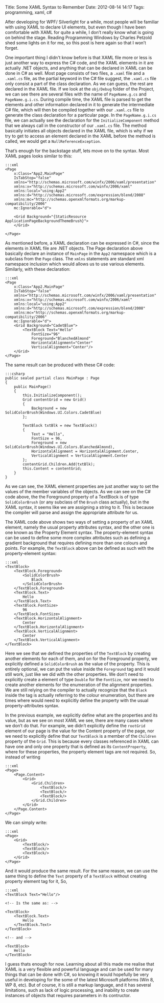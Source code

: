 Title: Some XAML Syntax to Remember
Date: 2012-08-14 14:17
Tags: programming, xaml, c#

After developing for WPF/ Silverlight for a while, most people will be
familiar with using XAML to declare UI elements, but even though I have
been comfortable with XAML for quite a while, I don’t really know what
is going on behind the stage. Reading Programming Windows by Charles
Petzold shed some lights on it for me, so this post is here again so
that I won’t forget.

One important thing I didn't know before is that XAML file more or less is just
another way to express the C# code, and the XAML elements in it are
actually .NET objects, and anything that can be declared in XAML can be
done in C# as well. Most page consists of two files, a `.xaml` file and a
`.xaml.cs` file, as the partial keyword in the C# file suggest, the
`.xaml.cs` file only consist a part of the class declaration. As we can
guess, the rest are declared in the XAML file. If we look at the
`obj/Debug` folder of the Project, we can see there are several files with
the name of `PageName.g.cs` and `PageName.g.i.cs`. During compile time, the
XAML file is parsed to get the elements and other information declared
in it to generate the intermediate C# file, which will then be compiled
together with our `.xaml.cs` file to generate the class declaration for a
particular page. In the `PageName.g.i.cs` file, we can actually see the
declaration for the `InitializeComponent` method that we always call in
the constructor of our `.xaml.cs` file. The method basically initiates all
objects declared in the XAML file, which is why if we try to get to
access an element declared in the XAML before the method is called, we
would get a `NullReferenceException`.

That’s enough for the backstage stuff, lets move on to the syntax. Most
XAML pages looks similar to this:

    :::xml
    <Page
        x:Class="App2.MainPage"
        IsTabStop="false"
        xmlns="http://schemas.microsoft.com/winfx/2006/xaml/presentation"
        xmlns:x="http://schemas.microsoft.com/winfx/2006/xaml"
        xmlns:local="using:App2"
        xmlns:d="http://schemas.microsoft.com/expression/blend/2008"
        xmlns:mc="http://schemas.openxmlformats.org/markup-compatibility/2006"
        mc:Ignorable="d">

        <Grid Background="{StaticResource ApplicationPageBackgroundThemeBrush}">
        </Grid>

    </Page>

As mentioned before, a XAML declaration can be expressed in C#, since
the elements in XAML file are .NET objects. The Page declaration above
basically declare an instance of `MainPage` in the `App2` namespace which is
a subclass from the `Page` class. The `xmlns` statements are standard xml
namespace inclusion which would allows us to use various elements.
Similarly, with these declaration:

    :::xml
    <Page
        x:Class="App2.MainPage"
        IsTabStop="false"
        xmlns="http://schemas.microsoft.com/winfx/2006/xaml/presentation"
        xmlns:x="http://schemas.microsoft.com/winfx/2006/xaml"
        xmlns:local="using:App2"
        xmlns:d="http://schemas.microsoft.com/expression/blend/2008"
        xmlns:mc="http://schemas.openxmlformats.org/markup-compatibility/2006"
        mc:Ignorable="d">
        <Grid Background="CadetBlue">
            <TextBlock Text="Hello"
                FontSize="96"
                Foreground="BlanchedAlmond"
                HorizontalAlignment="Center"
                VerticalAlignment="Center"/>
        </Grid>
    </Page>

The same result can be produced with these C# code:

    :::csharp
    public sealed partial class MainPage : Page
    {
        public MainPage()
        {
            this.InitializeComponent();
            Grid contentGrid = new Grid()
            {
                Background = new SolidColorBrush(Windows.UI.Colors.CadetBlue)
            };

            TextBlock txtBlk = new TextBlock()
            {
                Text = "Hello",
                FontSize = 96,
                Foreground = new SolidColorBrush(Windows.UI.Colors.BlanchedAlmond),
                HorizontalAlignment = HorizontalAlignment.Center,
                VerticalAlignment = VerticalAlignment.Center
            };
            contentGrid.Children.Add(txtBlk);
            this.Content = contentGrid;
        }
    }

As we can see, the XAML element properties are just another way to set
the values of the member variables of the objects. As we can see on the
C# code above, the the Foreground property of a TextBlock is of type
`SolidColorBrush` (or any subclass of the `Brush` class actually), but in
the XAML syntax, it seems like we are assigning a string to it. This is
because the compiler will parse and assign the appropriate attribute for
us.

The XAML code above shows two ways of setting a property of an XAML
element, namely the usual property attributes syntax, and the other one
is one known as the Property Element syntax. The property-element syntax
can be used to define some more complex attributes such as defining a
gradient background that requires defining more than one colours and
points. For example, the `TextBlock` above can be defined as such with the
property-element syntax:

    :::xml
    <TextBlock>
        <TextBlock.Foreground>
            <SolidColorBrush>
                Black
            </SolidColorBrush>
        </TextBlock.Foreground>
        <TextBlock.Text>
            Hello
        </TextBlock.Text>
        <TextBlock.FontSize>
            96
        </TextBlock.FontSize>
        <TextBlock.HorizontalAlignment>
            Center
        </TextBlock.HorizontalAlignment>
        <TextBlock.VerticalAlignment>
            Center
        </TextBlock.VerticalAlignment>
    </TextBlock>

Here we see that we defined the properties of the `TextBlock` by creating
another elements for each of them, and on for the Foreground property,
we explicitly defined a `SolidColorBrush` as the value of the property.
This is entirely optional, we can put the value inside the `Foreground`
tag and it would still work, just like we did with the other properties.
We don’t need to explicitly create a element of type `Double` for the
`FontSize`, nor we need to create another elements for the enumeration of
the alignment properties. We are still relying on the compiler to
actually recognize that the `Black` inside the tag is actually referring
to the colour enumeration, but there are times where would need to
explicitly define the property with the usual property-attributes
syntax.

In the previous example, we explicitly define what are the properties
and its value, but as we see on most XAML we see, there are many cases
where we don’t do that. For example, we didn’t explicitly define the
`rootGrid` element of our page is the value for the Content property of
the page, nor we need to explicitly define that our `TextBlock` is a
member of the `Children` property of the `Grid`. This is because every
classes referenced in XAML can have one and only one property that is
defined as its `ContentProperty`, where for these properties, the property
element tags are not required. So, instead of writing

    :::xml
    <Page>
        <Page.Content>
            <Grid>
                <Grid.Children>
                    <TextBlock/>
                    <TextBlock/>
                    <TextBlock/>
                </Grid.Children>
            </Grid>
        </Page.Content>
    </Page>

We can simply write:

    :::xml
    <Page>
        <Grid>
            <TextBlock/>
            <TextBlock/>
            <TextBlock/>
        </Grid>
    </Page>

And it would produce the same result. For the same reason, we can use
the same thing to define the `Text` property of a `TextBlock` without
creating property element tag for it, So,

    :::xml
    <TextBlock Text="Hello"/>

    <!-- Is the same as: -->

    <TextBlock>
        <TextBlock.Text>
            Hello
        </TextBlock.Text>
    </TextBlock>

    <!-- and -->

    <TextBlock>
        Hello
    </TextBlock>


I guess thats enough for now. Learning about all this made me realise
that XAML is a very flexible and powerful language and can
be used for many things that can be done with C#, so knowing it would hopefully
be very useful in developing for the some of the latest Microsoft platforms (Win 8, WP 8, etc).
But of course, it is still a markup language, and it has several limitations,
such as lack of logic processing, and inability to create instances of objects that requires
parameters in its contructor.
